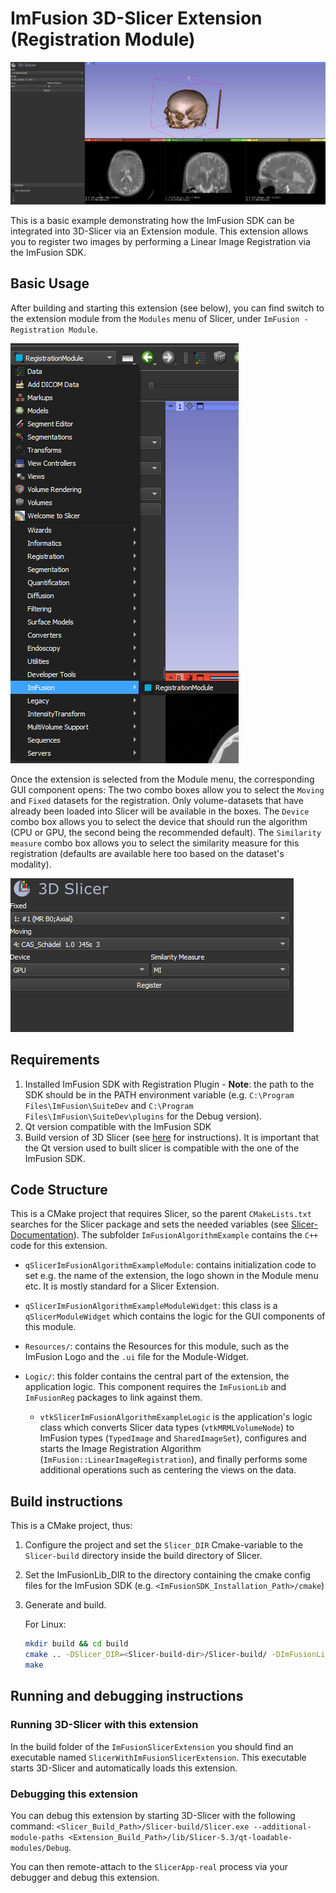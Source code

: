 # ImFusion 3D-Slicer Extension (Registration Module)

![Screenshot of the ImFusion Registration Module in Slicer](docs/SlicerRegistrationModule.png)

This is a basic example demonstrating how the ImFusion SDK can be integrated into 3D-Slicer via an Extension module.
This extension allows you to register two images by performing a Linear Image Registration via the ImFusion SDK.

## Basic Usage

After building and starting this extension (see below), you can find switch to the extension module from the `Modules` menu of Slicer, under `ImFusion - Registration Module`.

![Screenshot of the Registration Module in the Modules menu](docs/SlicerMenu.png)

Once the extension is selected from the Module menu, the corresponding GUI component opens:
The two combo boxes allow you to select the `Moving` and `Fixed` datasets for the registration. Only volume-datasets that have already been loaded into Slicer will be available in the boxes.
The `Device` combo box allows you to select the device that should run the algorithm (CPU or GPU, the second being the recommended default). The `Similarity measure` combo box allows you to select the similarity measure for this registration (defaults are available here too based on the dataset's modality).

![Screenshot of the Registration Module Widget](docs/SlicerRegistrationWidget.png)

## Requirements

1. Installed ImFusion SDK with Registration Plugin - **Note**: the path to the SDK should be in the PATH environment variable (e.g. `C:\Program Files\ImFusion\SuiteDev` and `C:\Program Files\ImFusion\SuiteDev\plugins` for the Debug version).
1. Qt version compatible with the ImFusion SDK
1. Build version of 3D Slicer (see [here](https://slicer.readthedocs.io/en/5.4/developer_guide/build_instructions/index.html) for instructions). It is important that the Qt version used to built slicer is compatible with the one of the ImFusion SDK.

## Code Structure

This is a CMake project that requires Slicer, so the parent `CMakeLists.txt` searches for the Slicer package and sets the needed variables (see [Slicer-Documentation](https://slicer.readthedocs.io/en/latest/developer_guide/extensions.html)).
The subfolder `ImFusionAlgorithmExample` contains the `C++` code for this extension.

- `qSlicerImFusionAlgorithmExampleModule`: contains initialization code to set e.g. the name of the extension, the logo shown in the Module menu etc. It is mostly standard for a Slicer Extension.
- `qSlicerImFusionAlgorithmExampleModuleWidget`: this class is a `qSlicerModuleWidget` which contains the logic for the GUI components of this module.
- `Resources/`:  contains the Resources for this module, such as the ImFusion Logo and the `.ui` file for the Module-Widget.
- `Logic/`: this folder contains the central part of the extension, the application logic. This component requires the `ImFusionLib` and `ImFusionReg` packages to link against them.

  - `vtkSlicerImFusionAlgorithmExampleLogic` is the application's logic class which converts Slicer data types (`vtkMRMLVolumeNode`) to ImFusion types (`TypedImage` and `SharedImageSet`), configures and starts the Image Registration Algorithm (`ImFusion::LinearImageRegistration`), and finally performs some additional operations such as centering the views on the data.  

## Build instructions

This is a CMake project, thus:

1. Configure the project and set the `Slicer_DIR` Cmake-variable to the `Slicer-build` directory inside the build directory of Slicer.
2. Set the ImFusionLib_DIR to the directory containing the cmake config files for the ImFusion SDK (e.g. `<ImFusionSDK_Installation_Path>/cmake`)
3. Generate and build.

    For Linux:

    ```bash
    mkdir build && cd build
    cmake .. -DSlicer_DIR=<Slicer-build-dir>/Slicer-build/ -DImFusionLib_DIR=<ImFusion-SDK-installation-dir>/cmake/ImFusionLib/
    make
    ```

## Running and debugging instructions

### Running 3D-Slicer with this extension

In the build folder of the `ImFusionSlicerExtension` you should find an executable named `SlicerWithImFusionSlicerExtension`. This executable starts 3D-Slicer and automatically loads this extension.

### Debugging this extension

You can debug this extension by starting 3D-Slicer with the following command:
`<Slicer_Build_Path>/Slicer-build/Slicer.exe --additional-module-paths <Extension_Build_Path>/lib/Slicer-5.3/qt-loadable-modules/Debug`.

You can then remote-attach to the `SlicerApp-real` process via your debugger and debug this extension.
